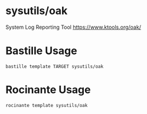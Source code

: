 # sysutils/oak
System Log Reporting Tool
https://www.ktools.org/oak/

# Bastille Usage
```shell
bastille template TARGET sysutils/oak
```

# Rocinante Usage
```shell
rocinante template sysutils/oak
```

